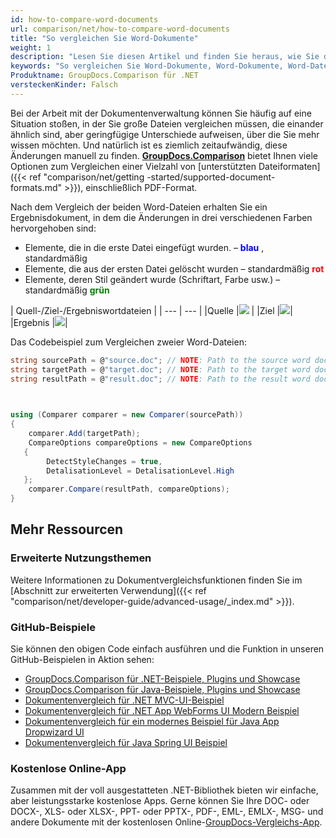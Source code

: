 ```yaml
---
id: how-to-compare-word-documents
url: comparison/net/how-to-compare-word-documents
title: "So vergleichen Sie Word-Dokumente"
weight: 1
description: "Lesen Sie diesen Artikel und finden Sie heraus, wie Sie den GroupDocs.Comparison für .NET verwenden können, um Unterschiede in Word-Dateien zu finden. Außerdem finden Sie in diesem Artikel eine Option, um dieses Produkt in Ihrer Produktion zu verwenden"
keywords: "So vergleichen Sie Word-Dokumente, Word-Dokumente, Word-Dateien, Vergleichsanwendungsfall, Word-Dokumente vergleichen"
Produktname: GroupDocs.Comparison für .NET
versteckenKinder: Falsch
---
```

Bei der Arbeit mit der Dokumentenverwaltung können Sie häufig auf eine Situation stoßen, in der Sie große Dateien vergleichen müssen, die einander ähnlich sind, aber geringfügige Unterschiede aufweisen, über die Sie mehr wissen möchten. Und natürlich ist es ziemlich zeitaufwändig, diese Änderungen manuell zu finden.
**[GroupDocs.Comparison](https://products.groupdocs.com/comparison/net)** bietet Ihnen viele Optionen zum Vergleichen einer Vielzahl von [unterstützten Dateiformaten]({{< ref "comparison/net/getting -started/supported-document-formats.md" >}}), einschließlich PDF-Format.

Nach dem Vergleich der beiden Word-Dateien erhalten Sie ein Ergebnisdokument, in dem die Änderungen in drei verschiedenen Farben hervorgehoben sind:

* Elemente, die in die erste Datei eingefügt wurden. – <font color="blue">**blau**</font> , standardmäßig
* Elemente, die aus der ersten Datei gelöscht wurden – standardmäßig <font color="red">**rot**</font>
* Elemente, deren Stil geändert wurde (Schriftart, Farbe usw.) – standardmäßig <font color="green">**grün**</font>

| Quell-/Ziel-/Ergebniswortdateien |
| --- | --- |
|Quelle |![](comparison/net/images/how-to-compare-word-1.png) |
|Ziel |![](comparison/net/images/how-to-compare-word-2.png)|
|Ergebnis |![](comparison/net/images/how-to-compare-word-3.png)|

Das Codebeispiel zum Vergleichen zweier Word-Dateien:

```csharp
string sourcePath = @"source.doc"; // NOTE: Path to the source word document 
string targetPath = @"target.doc"; // NOTE: Path to the target word document 
string resultPath = @"result.doc"; // NOTE: Path to the result word document       

            

using (Comparer comparer = new Comparer(sourcePath))
{
    comparer.Add(targetPath);
    CompareOptions compareOptions = new CompareOptions
   {
        DetectStyleChanges = true,
        DetalisationLevel = DetalisationLevel.High
   };
    comparer.Compare(resultPath, compareOptions);
}
```

## Mehr Ressourcen
### Erweiterte Nutzungsthemen
Weitere Informationen zu Dokumentvergleichsfunktionen finden Sie im [Abschnitt zur erweiterten Verwendung]({{< ref "comparison/net/developer-guide/advanced-usage/_index.md" >}}).

### GitHub-Beispiele
Sie können den obigen Code einfach ausführen und die Funktion in unseren GitHub-Beispielen in Aktion sehen:
* [GroupDocs.Comparison für .NET-Beispiele, Plugins und Showcase](https://github.com/groupdocs-comparison/GroupDocs.Comparison-for-.NET)
* [GroupDocs.Comparison für Java-Beispiele, Plugins und Showcase](https://github.com/groupdocs-comparison/GroupDocs.Comparison-for-Java)
* [Dokumentenvergleich für .NET MVC-UI-Beispiel](https://github.com/groupdocs-comparison/GroupDocs.Comparison-for-.NET-MVC)
* [Dokumentenvergleich für .NET App WebForms UI Modern Beispiel](https://github.com/groupdocs-comparison/GroupDocs.Comparison-for-.NET-WebForms)
* [Dokumentenvergleich für ein modernes Beispiel für Java App Dropwizard UI](https://github.com/groupdocs-comparison/GroupDocs.Comparison-for-Java-Dropwizard)
* [Dokumentenvergleich für Java Spring UI Beispiel](https://github.com/groupdocs-comparison/GroupDocs.Comparison-for-Java-Spring)
    

### Kostenlose Online-App
Zusammen mit der voll ausgestatteten .NET-Bibliothek bieten wir einfache, aber leistungsstarke kostenlose Apps.
Gerne können Sie Ihre DOC- oder DOCX-, XLS- oder XLSX-, PPT- oder PPTX-, PDF-, EML-, EMLX-, MSG- und andere Dokumente mit der kostenlosen Online-[GroupDocs-Vergleichs-App](https://products.groupdocs.app/comparison ).

